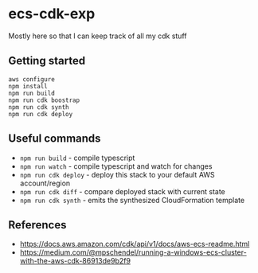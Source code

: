# ecs-cdk-exp
Mostly here so that I can keep track of all my cdk stuff

## Getting started

```
aws configure
npm install
npm run build
npm run cdk boostrap
npm run cdk synth
npm run cdk deploy
```

## Useful commands

- `npm run build` - compile typescript
- `npm run watch` - compile typescript and watch for changes
- `npm run cdk deploy` - deploy this stack to your default AWS account/region
- `npm run cdk diff` - compare deployed stack with current state
- `npm run cdk synth` - emits the synthesized CloudFormation template

## References

- https://docs.aws.amazon.com/cdk/api/v1/docs/aws-ecs-readme.html
- https://medium.com/@mpschendel/running-a-windows-ecs-cluster-with-the-aws-cdk-86913de9b2f9